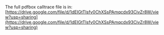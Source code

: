 The full pdfbox calltrace file is in: [https://drive.google.com/file/d/1dEIGtTIsfv0ChXSsPAmqcdx93CivZr8W/view?usp=sharing](https://drive.google.com/file/d/1dEIGtTIsfv0ChXSsPAmqcdx93CivZr8W/view?usp=sharing)